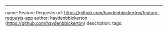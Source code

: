 ---
name: Feature Requests
url: https://github.com/haydenbbickerton/feature-requests-app
author: haydenbbickerton (https://github.com/haydenbbickerton)
description: 
tags: